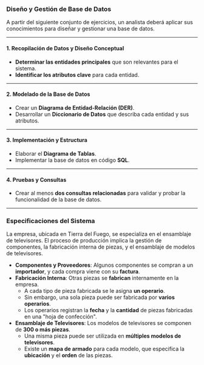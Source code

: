 ### Diseño y Gestión de Base de Datos

A partir del siguiente conjunto de ejercicios, un analista deberá aplicar sus conocimientos para diseñar y gestionar una base de datos.

---

#### 1. Recopilación de Datos y Diseño Conceptual
* **Determinar las entidades principales** que son relevantes para el sistema.
* **Identificar los atributos clave** para cada entidad.

---

#### 2. Modelado de la Base de Datos
* Crear un **Diagrama de Entidad-Relación (DER)**.
* Desarrollar un **Diccionario de Datos** que describa cada entidad y sus atributos.

---

#### 3. Implementación y Estructura
* Elaborar el **Diagrama de Tablas**.
* Implementar la base de datos en código **SQL**.

---

#### 4. Pruebas y Consultas
* Crear al menos **dos consultas relacionadas** para validar y probar la funcionalidad de la base de datos.

---

### Especificaciones del Sistema

La empresa, ubicada en Tierra del Fuego, se especializa en el ensamblaje de televisores. El proceso de producción implica la gestión de componentes, la fabricación interna de piezas, y el ensamblaje de modelos de televisores.

* **Componentes y Proveedores**: Algunos componentes se compran a un **importador**, y cada compra viene con su **factura**.
* **Fabricación Interna**: Otras piezas se **fabrican** internamente en la empresa.
    * A cada tipo de pieza fabricada se le asigna **un operario**.
    * Sin embargo, una sola pieza puede ser fabricada por **varios operarios**.
    * Los operarios registran la **fecha** y la **cantidad** de piezas fabricadas en una "hoja de confección".
* **Ensamblaje de Televisores**: Los modelos de televisores se componen de **300 o más piezas**.
    * Una misma pieza puede ser utilizada en **múltiples modelos de televisores**.
    * Existe un **mapa de armado** para cada modelo, que especifica la **ubicación** y el **orden** de las piezas.
